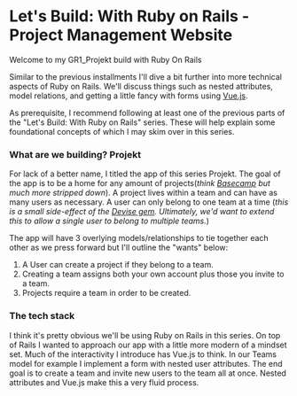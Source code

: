 # Let's Build: With Ruby on Rails - Project Management Website
Welcome to my GR1_Projekt build with Ruby On Rails

Similar to the previous installments I'll dive a bit further into more technical aspects of Ruby on Rails. We'll discuss things such as nested attributes, model relations, and getting a little fancy with forms using [Vue.js](https://vuejs.org/). 

As prerequisite, I recommend following at least one of the previous parts of the "Let's Build: With Ruby on Rails" series. These will help explain some foundational concepts of which I may skim over in this series.
### What are we building? Projekt

For lack of a better name, I titled the app of this series Projekt. The goal of the app is to be a home for any amount of projects(*think [Basecamp](https://basecamp.com) but much more stripped down*). A project lives within a team and can have as many users as necessary. A user can only belong to one team at a time (*this is a small side-effect of the [Devise gem](https://github.com/plataformatec/devise). Ultimately, we'd want to extend this to allow a single user to belong to multiple teams.*)

The app will have 3 overlying models/relationships to tie together each other as we press forward but I'll outline the "wants" below:
1. A User can create a project if they belong to a team.
2. Creating a team assigns both your own account plus those you invite to a team.
3. Projects require a team in order to be created.
### The tech stack

I think it's pretty obvious we'll be using Ruby on Rails in this series. On top of Rails I wanted to approach our app with a little more modern of a mindset set. Much of the interactivity I introduce has Vue.js to think. In our Teams model for example I implement a form with nested user attributes. The end goal is to create a team and invite new users to the team all at once. Nested attributes and Vue.js make this a very fluid process. 